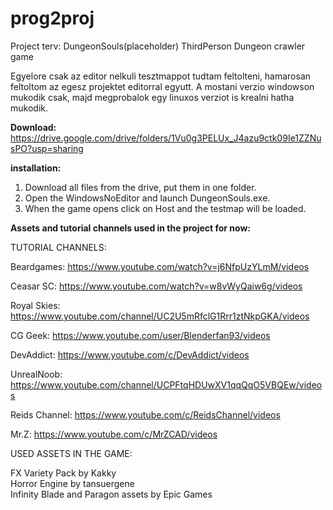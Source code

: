 # prog2proj

Project terv: DungeonSouls(placeholder)
ThirdPerson Dungeon crawler game

Egyelore csak az editor nelkuli tesztmappot tudtam feltolteni, hamarosan feltoltom az egesz projektet editorral egyutt.
A mostani verzio windowson mukodik csak, majd megprobalok egy linuxos verziot is krealni hatha mukodik.

**Download:** https://drive.google.com/drive/folders/1Vu0g3PELUx_J4azu9ctk09Ie1ZZNusPO?usp=sharing


**installation:**
1. Download all files from the drive, put them in one folder.
1. Open the WindowsNoEditor and launch DungeonSouls.exe.
1. When the game opens click on Host and the testmap will be loaded.

**Assets and tutorial channels used in the project for now:**

TUTORIAL CHANNELS:

Beardgames:
https://www.youtube.com/watch?v=j6NfpUzYLmM/videos

Ceasar SC:
https://www.youtube.com/watch?v=w8vWyQaiw6g/videos

Royal Skies:
https://www.youtube.com/channel/UC2U5mRfclG1Rrr1ztNkpGKA/videos

CG Geek:
https://www.youtube.com/user/Blenderfan93/videos

DevAddict:
https://www.youtube.com/c/DevAddict/videos

UnrealNoob:
https://www.youtube.com/channel/UCPFtqHDUwXV1qqQqO5VBQEw/videos

Reids Channel:
https://www.youtube.com/c/ReidsChannel/videos

Mr.Z:
https://www.youtube.com/c/MrZCAD/videos

USED ASSETS IN THE GAME:

FX Variety Pack by Kakky  
Horror Engine by tansuergene  
Infinity Blade and Paragon assets by Epic Games  





